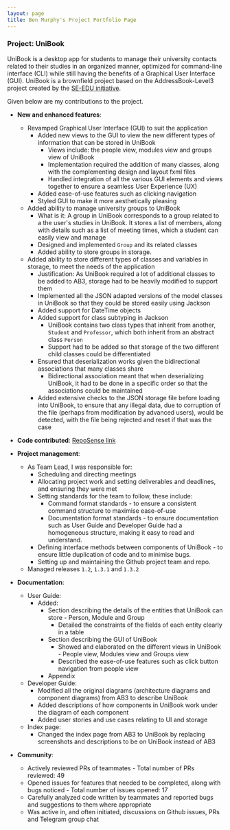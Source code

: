 ```yaml
---
layout: page
title: Ben Murphy's Project Portfolio Page
---
```


### Project: UniBook

UniBook is a desktop app for students to manage their university contacts related to their studies in an organized manner, optimized for command-line interface (CLI) while still having the benefits of a Graphical User Interface (GUI).
UniBook is a brownfield project based on the AddressBook-Level3 project created by the [SE-EDU initiative](https://se-education.org).

Given below are my contributions to the project.

* **New and enhanced features**: 
  * Revamped Graphical User Interface (GUI) to suit the application
    * Added new views to the GUI to view the new different types of information that can be stored in UniBook
      * Views include: the people view, modules view and groups view of UniBook
      * Implementation required the addition of many classes, along with the complementing design and layout fxml files
      * Handled integration of all the various GUI elements and views together to ensure a seamless User Experience (UX)
    * Added ease-of-use features such as clicking navigation
    * Styled GUI to make it more aesthetically pleasing
  * Added ability to manage university groups to UniBook
    * What is it: A group in UniBook corresponds to a group related to a the user's studies in UniBook. It stores a list of members, along with details such as a list of meeting times, which a student can easily view and manage
    * Designed and implemented `Group` and its related classes
    * Added ability to store groups in storage.
  * Added ability to store different types of classes and variables in storage, to meet the needs of the application
    * Justification: As UniBook required a lot of additional classes to be added to AB3, storage had to be heavily modified to support them
    * Implemented all the JSON adapted versions of the model classes in UniBook so that they could be stored easily using Jackson
    * Added support for DateTime objects
    * Added support for class subtyping in Jackson
      * UniBook contains two class types that inherit from another, `Student` and `Professor`, which both inherit from an abstract class `Person`
      * Support had to be added so that storage of the two different child classes could be differentiated
    * Ensured that deserialization works given the bidirectional associations that many classes share
      * Bidirectional association meant that when deserializing UniBook, it had to be done in a specific order so that the associations could be maintained
    * Added extensive checks to the JSON storage file before loading into UniBook, to ensure that any illegal data, due to corruption of the file (perhaps from modification by advanced users), would be detected, with the file being rejected and reset if that was the case

* **Code contributed**: [RepoSense link](https://nus-cs2103-ay2122s2.github.io/tp-dashboard/?search=benmurphyy&breakdown=true&sort=groupTitle&sortWithin=title&since=2022-02-18&timeframe=commit&mergegroup=&groupSelect=groupByRepos&checkedFileTypes=docs~functional-code~test-code~other)

* **Project management**:
  * As Team Lead, I was responsible for:
    * Scheduling and directing meetings
    * Allocating project work and setting deliverables and deadlines, and ensuring they were met
    * Setting standards for the team to follow, these include:
      * Command format standards - to ensure a consistent command structure to maximise ease-of-use
      * Documentation format standards - to ensure documentation such as User Guide and Developer Guide had a homogeneous structure, making it easy to read and understand.
    * Defining interface methods between components of UniBook - to ensure little duplication of code and to minimise bugs.
    * Setting up and maintaining the Github project team and repo.
  * Managed releases `1.2`, `1.3.1` and `1.3.2`

* **Documentation**:
  * User Guide: 
    * Added:
      * Section describing the details of the entities that UniBook can store - Person, Module and Group
        * Detailed the constraints of the fields of each entity clearly in a table
      * Section describing the GUI of UniBook
        * Showed and elaborated on the different views in UniBook - People view, Modules view and Groups view
        * Described the ease-of-use features such as click button navigation from people view
      * Appendix
  * Developer Guide:
    * Modified all the original diagrams (architecture diagrams and component diagrams) from AB3 to describe UniBook
    * Added descriptions of how components in UniBook work under the diagram of each component
    * Added user stories and use cases relating to UI and storage
  * Index page:
    * Changed the index page from AB3 to UniBook by replacing screenshots and descriptions to be on UniBook instead of AB3

* **Community**:
  * Actively reviewed PRs of teammates - Total number of PRs reviewed: 49
  * Opened issues for features that needed to be completed, along with bugs noticed - Total number of issues opened: 17
  * Carefully analyzed code written by teammates and reported bugs and suggestions to them where appropriate
  * Was active in, and often initiated, discussions on Github issues, PRs and Telegram group chat
